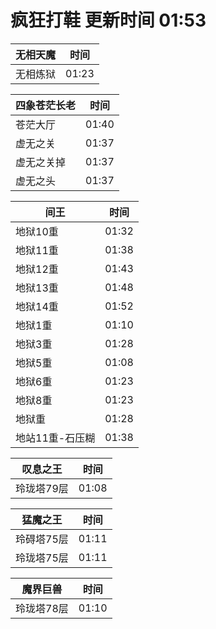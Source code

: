 # 疯狂打鞋 更新时间 01:53

| 无相天魔   | 时间    |
|--------|-------|
| 无相炼狱 | 01:23 |

| 四象苍茫长老   | 时间    |
|--------|-------|
| 苍茫大厅 | 01:40 |
| 虚无之关 | 01:37 |
| 虚无之关掉 | 01:37 |
| 虚无之头 | 01:37 |

| 间王   | 时间    |
|--------|-------|
| 地狱10重 | 01:32 |
| 地狱11重 | 01:38 |
| 地狱12重 | 01:43 |
| 地狱13重 | 01:48 |
| 地狱14重 | 01:52 |
| 地狱1重 | 01:10 |
| 地狱3重 | 01:28 |
| 地狱5重 | 01:08 |
| 地狱6重 | 01:23 |
| 地狱8重 | 01:23 |
| 地狱重 | 01:28 |
| 地站11重-石压糊 | 01:38 |

| 叹息之王   | 时间    |
|--------|-------|
| 玲珑塔79层 | 01:08 |

| 猛魔之王   | 时间    |
|--------|-------|
| 玲碍塔75层 | 01:11 |
| 玲珑塔75层 | 01:11 |

| 魔界巨兽   | 时间    |
|--------|-------|
| 玲珑塔78层 | 01:10 |